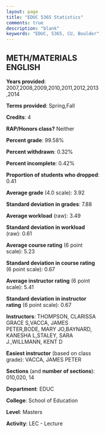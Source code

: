 ```yaml
---
layout: page
title: "EDUC 5365 Statistics"
comments: true
description: "blank"
keywords: "EDUC, 5365, CU, Boulder"
--- 
```

<head>
<script src="https://ajax.googleapis.com/ajax/libs/jquery/2.1.3/jquery.min.js"></script>
<script src="https://dl.dropboxusercontent.com/s/pc42nxpaw1ea4o9/highcharts.js?dl=0"></script>
<!-- <script src="../assets/js/highcharts.js"></script> -->
<style type="text/css">@font-face {
	font-family: "Bebas Neue";
	src: url(https://www.filehosting.org/file/details/544349/BebasNeue%20Regular.otf) format("opentype");
	}
	h1.Bebas { 
		font-family: "Bebas Neue", Verdana, Tahoma;
	}
</style>
</head>
<body>
	<div id="container" style="float: right; width: 45%; height: 88%; margin-left: 2.5%; margin-right: 2.5%;"></div>
	<script language="JavaScript">
		$(document).ready(function() {
		var chart = {type: 'column'};
		var title = {text: 'Grade Distribution'};
		var xAxis = {categories: ['A','B','C','D','F'],crosshair: true};
		var yAxis = {min: 0,title: {text: 'Percentage'}};
		var tooltip = {headerFormat: '<center><b><span style="font-size:20px">{point.key}</span></b></center>',
		               pointFormat: '<td style="padding:0"><b>{point.y:.1f}%</b></td>',
		               footerFormat: '</table>',shared: true,useHTML: true};
		var plotOptions = {column: {pointPadding: 0.0,borderWidth: 0}};  
		var credits = {enabled: false};var series= [{name: 'Percent',data: [92.12,7.88,0.0,0.0,0.0,]}];
		var json = {};
		json.chart = chart;
		json.title = title;
		json.tooltip = tooltip;
		json.xAxis = xAxis;
		json.yAxis = yAxis;  
		json.series = series;
		json.plotOptions = plotOptions;  
		json.credits = credits;
		$('#container').highcharts(json);
	});
	</script>
</body>
			   
## METH/MATERIALS ENGLISH

**Years provided**: 2007,2008,2009,2010,2011,2012,2013,2014

**Terms provided**: Spring,Fall

**Credits**: 4

**RAP/Honors class?** Neither

**Percent grade**: 99.58%

**Percent withdrawn**: 0.32%

**Percent incomplete**: 0.42%

**Proportion of students who dropped**: 0.41

**Average grade** (4.0 scale): 3.92

**Standard deviation in grades**: 7.88

**Average workload** (raw): 3.49

**Standard deviation in workload** (raw): 0.61

**Average course rating** (6 point scale): 5.23

**Standard deviation in course rating** (6 point scale): 0.67

**Average instructor rating** (6 point scale): 5.41

**Standard deviation in instructor rating** (6 point scale): 0.67

**Instructors**: THOMPSON, CLARISSA GRACE S,VACCA, JAMES PETER,BODE, MARY JO,BAYNARD, KANESHA L,STALEY, SARA J.,WILLMANN, KENT D

**Easiest instructor** (based on class grade): VACCA, JAMES PETER

**Sections** (and **number of sections**): 010,020, 14

**Department**: EDUC

**College**: School of Education

**Level**: Masters

**Activity**: LEC - Lecture